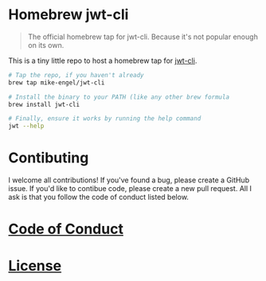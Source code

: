 # Homebrew jwt-cli
> The official homebrew tap for jwt-cli. Because it's not popular enough on its own.

This is a tiny little repo to host a homebrew tap for [jwt-cli](https://github.com/mike-engel/jwt-cli).

```sh
# Tap the repo, if you haven't already
brew tap mike-engel/jwt-cli

# Install the binary to your PATH (like any other brew formula
brew install jwt-cli

# Finally, ensure it works by running the help command
jwt --help
```

# Contibuting

I welcome all contributions! If you've found a bug, please create a GitHub issue. If you'd like to contibue code, please create a new pull request. All I ask is that you follow the code of conduct listed below.

# [Code of Conduct](code_of_conduct.md)

# [License](LICENSE.md)
